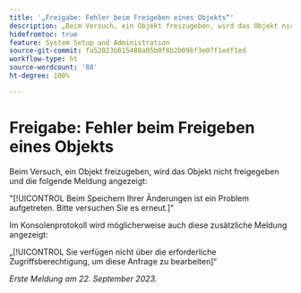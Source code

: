 ```yaml
---
title: '„Freigabe: Fehler beim Freigeben eines Objekts“'
description: „Beim Versuch, ein Objekt freizugeben, wird das Objekt nicht freigegeben und ein Fehler angezeigt.“
hidefromtoc: true
feature: System Setup and Administration
source-git-commit: fa52023b015488a05b0f8b2b09bf3e07f1edf1ed
workflow-type: ht
source-wordcount: '88'
ht-degree: 100%

---
```



# Freigabe: Fehler beim Freigeben eines Objekts

Beim Versuch, ein Objekt freizugeben, wird das Objekt nicht freigegeben und die folgende Meldung angezeigt:

&quot;[!UICONTROL Beim Speichern Ihrer Änderungen ist ein Problem aufgetreten. Bitte versuchen Sie es erneut.]&quot;

Im Konsolenprotokoll wird möglicherweise auch diese zusätzliche Meldung angezeigt:

„[!UICONTROL Sie verfügen nicht über die erforderliche Zugriffsberechtigung, um diese Anfrage zu bearbeiten]“

_Erste Meldung am 22. September 2023._


